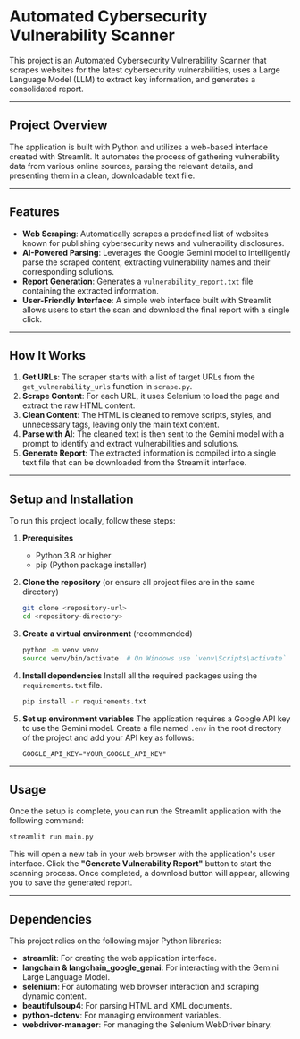 # Automated Cybersecurity Vulnerability Scanner

This project is an Automated Cybersecurity Vulnerability Scanner that scrapes websites for the latest cybersecurity vulnerabilities, uses a Large Language Model (LLM) to extract key information, and generates a consolidated report.

-----

## Project Overview

The application is built with Python and utilizes a web-based interface created with Streamlit. It automates the process of gathering vulnerability data from various online sources, parsing the relevant details, and presenting them in a clean, downloadable text file.

-----

## Features

  * **Web Scraping**: Automatically scrapes a predefined list of websites known for publishing cybersecurity news and vulnerability disclosures.
  * **AI-Powered Parsing**: Leverages the Google Gemini model to intelligently parse the scraped content, extracting vulnerability names and their corresponding solutions.
  * **Report Generation**: Generates a `vulnerability_report.txt` file containing the extracted information.
  * **User-Friendly Interface**: A simple web interface built with Streamlit allows users to start the scan and download the final report with a single click.

-----

## How It Works

1.  **Get URLs**: The scraper starts with a list of target URLs from the `get_vulnerability_urls` function in `scrape.py`.
2.  **Scrape Content**: For each URL, it uses Selenium to load the page and extract the raw HTML content.
3.  **Clean Content**: The HTML is cleaned to remove scripts, styles, and unnecessary tags, leaving only the main text content.
4.  **Parse with AI**: The cleaned text is then sent to the Gemini model with a prompt to identify and extract vulnerabilities and solutions.
5.  **Generate Report**: The extracted information is compiled into a single text file that can be downloaded from the Streamlit interface.

-----

## Setup and Installation

To run this project locally, follow these steps:

1.  **Prerequisites**

      * Python 3.8 or higher
      * pip (Python package installer)

2.  **Clone the repository** (or ensure all project files are in the same directory)

    ```bash
    git clone <repository-url>
    cd <repository-directory>
    ```

3.  **Create a virtual environment** (recommended)

    ```bash
    python -m venv venv
    source venv/bin/activate  # On Windows use `venv\Scripts\activate`
    ```

4.  **Install dependencies**
    Install all the required packages using the `requirements.txt` file.

    ```bash
    pip install -r requirements.txt
    ```

5.  **Set up environment variables**
    The application requires a Google API key to use the Gemini model. Create a file named `.env` in the root directory of the project and add your API key as follows:

    ```
    GOOGLE_API_KEY="YOUR_GOOGLE_API_KEY"
    ```

-----

## Usage

Once the setup is complete, you can run the Streamlit application with the following command:

```bash
streamlit run main.py
```

This will open a new tab in your web browser with the application's user interface. Click the **"Generate Vulnerability Report"** button to start the scanning process. Once completed, a download button will appear, allowing you to save the generated report.

-----

## Dependencies

This project relies on the following major Python libraries:

  * **streamlit**: For creating the web application interface.
  * **langchain & langchain\_google\_genai**: For interacting with the Gemini Large Language Model.
  * **selenium**: For automating web browser interaction and scraping dynamic content.
  * **beautifulsoup4**: For parsing HTML and XML documents.
  * **python-dotenv**: For managing environment variables.
  * **webdriver-manager**: For managing the Selenium WebDriver binary.
